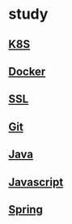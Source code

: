 # study

## [K8S](K8S)
## [Docker](docker)
## [SSL](etc/ssl)
## [Git](git)
## [Java](java)
## [Javascript](javascript)
## [Spring](spring)

